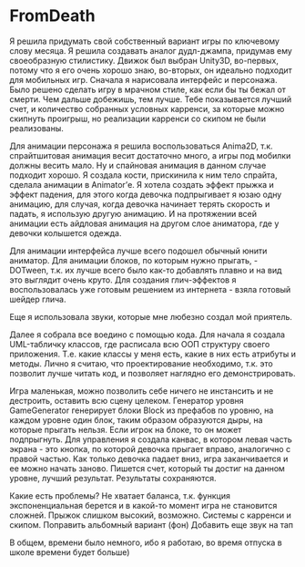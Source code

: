 # FromDeath
Я решила придумать свой собственный вариант игры по ключевому слову месяца. Я решила создавать аналог дудл-джампа, придумав ему своеобразную стилистику. Движок был выбран Unity3D, во-первых, потому что я его очень хорошо знаю, во-вторых, он идеально подходит для мобильных игр. 
Сначала я нарисовала интерфейс и персонажа. Было решено сделать игру в мрачном стиле, как если бы ты бежал от смерти. Чем дальше добежишь, тем лучше. Тебе показывается лучший счет, и количество собранных условных карренси, за которые можно скипнуть проигрыш, но реализации карренси со скипом не были реализованы. 

Для анимации персонажа я решила воспользоваться Anima2D, т.к. спрайтшитовая анимация весит достаточно много, а игры под мобилки должны весить мало. Ну и спайновая анимация в данном случае подходит хорошо. Я создала кости, прискинила к ним тело спрайта, сделала анимации в Animator’е. Я хотела создать эффект прыжка и эффект падения, для этого когда девочка подпрыгивает я юзаю одну анимацию, для случая, когда девочка начинает терять скорость и падать, я использую другую анимацию. И на протяжении всей анимации есть айдловая анимация на другом слое аниматора, где у девочки колышется одежда.

Для анимации интерфейса лучше всего подошел обычный юнити аниматор. Для анимации блоков, по которым нужно прыгать, - DOTween, т.к. их лучше всего было как-то добавлять плавно и на вид это выглядит очень круто. Для создания глич-эффектов я воспользовалась уже готовым решением из интернета - взяла готовый шейдер глича. 

Еще я использовала звуки, которые мне любезно создал мой приятель.

Далее я собрала все воедино с помощью кода. Для начала я создала UML-табличку классов, где расписала всю ООП структуру своего приложения. Т.е. какие классы у меня есть, какие в них есть атрибуты и методы. Лично я считаю, что проектирование необходимо, т.к. это позволит лучше читать код, и позволяет наглядно его демонстрировать. 

Игра маленькая, можно позволить себе ничего не инстансить и не дестроить, оставить всю сцену целеком. 
Генератор уровня GameGenerator генерирует блоки Block из префабов по уровню, на каждом уровне один блок, таким образом образуются дыры, на которые прыгать нельзя. Если игрок на блоке, то он может подпрыгнуть. Для управления я создала канвас, в котором левая часть экрана - это кнопка, по которой девочка прыгает вправо, аналогично с правой частью. Как только девочка падает вниз, игра заканчивается и ее можно начать заново. Пишется счет, который ты достиг на данном уровне, лучший результат. Результаты сохраняются. 

Какие есть проблемы? 
Не хватает баланса, т.к. функция экспоненциальная берется и в какой-то момент игра не становится сложней. Прыжок слишком высокий, возможно. 
Системы с карренси и скипом. 
Поправить альбомный вариант (фон) 
Добавить еще звук на тап
 
В общем, времени было немного, ибо я работаю, во время отпуска в школе времени будет больше) 
